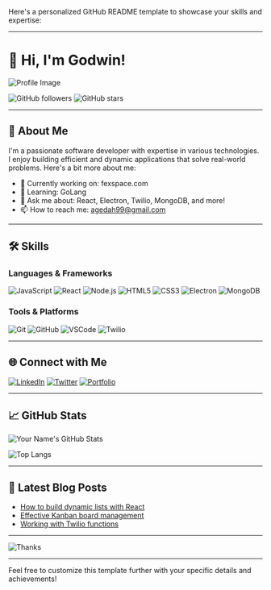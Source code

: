 Here's a personalized GitHub README template to showcase your skills and expertise:

---

# 👋 Hi, I'm Godwin!

![Profile Image](https://avatars.githubusercontent.com/u/21323660?v=4)

![GitHub followers](https://img.shields.io/github/followers/Godwin9911?style=social) 
![GitHub stars](https://img.shields.io/github/stars/Godwin9911?style=social) 

---

## 🌟 About Me

I'm a passionate software developer with expertise in various technologies. I enjoy building efficient and dynamic applications that solve real-world problems. Here's a bit more about me:

- 🔭 Currently working on: fexspace.com
- 🌱 Learning: GoLang
- 💬 Ask me about: React, Electron, Twilio, MongoDB, and more!
- 📫 How to reach me: agedah99@gmail.com

---

## 🛠️ Skills

### Languages & Frameworks

![JavaScript](https://img.shields.io/badge/JavaScript-F7DF1E?style=for-the-badge&logo=javascript&logoColor=black)
![React](https://img.shields.io/badge/React-61DAFB?style=for-the-badge&logo=react&logoColor=black)
![Node.js](https://img.shields.io/badge/Node.js-339933?style=for-the-badge&logo=nodedotjs&logoColor=white)
![HTML5](https://img.shields.io/badge/HTML5-E34F26?style=for-the-badge&logo=html5&logoColor=white)
![CSS3](https://img.shields.io/badge/CSS3-1572B6?style=for-the-badge&logo=css3&logoColor=white)
![Electron](https://img.shields.io/badge/Electron-47848F?style=for-the-badge&logo=electron&logoColor=white)
![MongoDB](https://img.shields.io/badge/MongoDB-47A248?style=for-the-badge&logo=mongodb&logoColor=white)

### Tools & Platforms

![Git](https://img.shields.io/badge/Git-F05032?style=for-the-badge&logo=git&logoColor=white)
![GitHub](https://img.shields.io/badge/GitHub-181717?style=for-the-badge&logo=github&logoColor=white)
![VSCode](https://img.shields.io/badge/VS%20Code-007ACC?style=for-the-badge&logo=visual-studio-code&logoColor=white)
![Twilio](https://img.shields.io/badge/Twilio-F22F46?style=for-the-badge&logo=twilio&logoColor=white)

---

## 🌐 Connect with Me

[![LinkedIn](https://img.shields.io/badge/LinkedIn-0A66C2?style=for-the-badge&logo=linkedin&logoColor=white)](https://www.linkedin.com/in/godwin-agedah/)
[![Twitter](https://img.shields.io/badge/Twitter-1DA1F2?style=for-the-badge&logo=twitter&logoColor=white)](https://twitter.com/GodwinAgedahj)
[![Portfolio](https://img.shields.io/badge/Portfolio-000000?style=for-the-badge&logo=dev.to&logoColor=white)](https://www.linkedin.com/in/godwin-agedah/)

---

## 📈 GitHub Stats

![Your Name's GitHub Stats](https://github-readme-stats.vercel.app/api?username=Godwin9911&show_icons=true&theme=radical)

![Top Langs](https://github-readme-stats.vercel.app/api/top-langs/?username=Godwin9911&layout=compact&theme=radical)

---

<!--- ## 🏆 Achievements

- 🎖️ **Certification in [Technology/Field]** from [Institution]
- 🥇 **Award/Recognition** from [Organization]
- 🏅 **Completed** [Number] projects on [Platform]

--->

## 📝 Latest Blog Posts

- [How to build dynamic lists with React](https://yourblog.com/dynamic-lists-react)
- [Effective Kanban board management](https://yourblog.com/kanban-board-management)
- [Working with Twilio functions](https://yourblog.com/twilio-functions)

---

![Thanks](https://media.giphy.com/media/3o6gbbuLW76jkt8vIc/giphy.gif)

---

Feel free to customize this template further with your specific details and achievements!


<!---
Godwin9911/Godwin9911 is a ✨ special ✨ repository because its `README.md` (this file) appears on your GitHub profile.
You can click the Preview link to take a look at your changes.
--->
